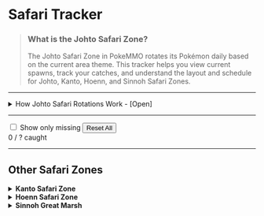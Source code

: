 # Safari Tracker

> ### What is the Johto Safari Zone?
>
> The Johto Safari Zone in PokeMMO rotates its Pokémon daily based on the current area theme. This tracker helps you view current spawns, track your catches, and understand the layout and schedule for Johto, Kanto, Hoenn, and Sinnoh Safari Zones.

---

<details class="safari-guide">
  <summary>How Johto Safari Rotations Work - [Open]</summary>

  <h3>Mechanics</h3>
  <ul class="safari-info">
    <li>The Johto Safari Zone has <strong>6 zones</strong> which can be customised using Baoba’s tasks.</li>
    <li>Each zone has rotating Pokémon that <strong>change daily at 00:00 UTC</strong>.</li>
    <li>This page includes a rotation timer and full list of Pokémon per zone.</li>
  </ul>

  <h3>Rotation Timer</h3>
  <div id="rotation-timer"><strong>Next rotation:</strong> calculating...</div>

  <hr />

  <h3>Zone Layout</h3>
  <table class="safari-table">
    <thead><tr><th>Zone</th><th>Current Theme</th><th>Key Pokémon</th></tr></thead>
    <tbody id="zone-table-body">
      <!-- JS will inject rows here -->
    </tbody>
  </table>
</details>

---

<div class="safari-toolbar">
  <label class="custom-checkbox">
    <input type="checkbox" id="filter-safari-missing" />
    <span class="checkmark"></span>
    Show only missing
  </label>
  <button id="reset-safari" class="safari-reset">Reset All</button>
</div>

<div class="safari-progress-wrap">
  <div id="safari-counter">0 / ? caught</div>
  <div class="safari-progress-bar">
    <div id="safari-progress-fill"></div>
  </div>
</div>

<div id="safari-grid" class="pheno-grid">
  <!-- Cards will be injected here -->
</div>

<template id="safari-card-template">
  <div class="pheno-card">
    <div class="pheno-header-row">
      <img class="pheno-sprite" />
      <h2 class="pheno-name"></h2>
      <input type="checkbox" class="caught-toggle" title="Caught?" />
    </div>
    <div class="pheno-types"></div>
    <div class="pheno-locations"></div>
    <div class="pheno-method"></div>
  </div>
</template>

---

## Other Safari Zones

<details>
  <summary><strong>Kanto Safari Zone</strong></summary>
  - Classic bait/rock system. Pokémon flee often.  
  - Notable: Chansey, Scyther, Tauros, Dratini
</details>

<details>
  <summary><strong>Hoenn Safari Zone</strong></summary>
  - Split into north/south and wet/dry terrain.  
  - Notable: Heracross, Pikachu, Wobbuffet
</details>

<details>
  <summary><strong>Sinnoh Great Marsh</strong></summary>
  - Daily binocular-based spawn shifts in 6 areas.  
  - Notable: Carnivine, Croagunk, Skorupi
</details>
